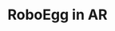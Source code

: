 ---
layout: single
read_time: false
comments: false
share: false
title: <br><br><br><br><br>RoboEgg in AR
permalink: /AR-RoboEgg/
header:
  overlay_color: "#000"
  overlay_filter: "0.5"
  overlay_image: /assets/images/GunCupido.PNG
---